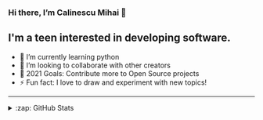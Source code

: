 ### Hi there, I’m Calinescu Mihai 👋

## I'm a teen interested in developing software.

- 🌱 I’m currently learning python
- 👯 I’m looking to collaborate with other creators
- 🥅 2021 Goals: Contribute more to Open Source projects
- ⚡ Fun fact: I love to draw and experiment with new topics!

---

<details>
  <summary>:zap: GitHub Stats</summary>

  <img align="left" alt="CMihai99's GitHub Stats" src="https://github-readme-stats.codestackr.vercel.app/api?username=CMihai99&show_icons=true&hide_border=true" />

</details>
